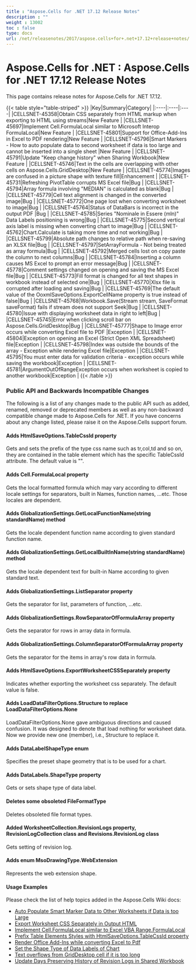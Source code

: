 ```yaml
---
title : "Aspose.Cells for .NET 17.12 Release Notes" 
description : "" 
weight : 13002 
toc : false
type: docs
url: /net/releasenotes/2017/aspose.cells+for+.net+17.12+release+notes/
---
```


# Aspose.Cells for .NET : Aspose.Cells for .NET 17.12 Release Notes


This page contains release notes for Aspose.Cells for .NET 17.12.

{{< table style="table-striped" >}}
|Key|Summary|Category|
|:----|:----|:----|
|CELLSNET-45358|Obtain CSS separately from HTML markup when exporting to HTML using streams|New Feature |
|CELLSNET-45697|Implement Cell.FormulaLocal similar to Microsoft Interop FormulaLocal|New Feature |
|CELLSNET-45801|Support for Office-Add-Ins in Excel to PDF rendering|New Feature |
|CELLSNET-45796|Smart Markers - How to auto populate data to second worksheet if data is too large and cannot be inserted into a single sheet |New Feature |
|CELLSNET-45791|Update "Keep change history" when Sharing Workbook|New Feature |
|CELLSNET-45746|Text in the cells are overlapping with other cells on Aspose.Cells.GridDesktop|New Feature |
|CELLSNET-45774|Images are confused in a picture shape with texture fill|Enhancement |
|CELLSNET-45731|Refreshing PivotTable corrupts MS Excel file|Bug |
|CELLSNET-45794|Array formula involving "MEDIAN" is calculated as blank|Bug |
|CELLSNET-45779|Cell text alignment is changed in the converted image|Bug |
|CELLSNET-45772|One page lost when converting worksheet to image|Bug |
|CELLSNET-45764|Status of DataBars is incorrect in the output PDF |Bug |
|CELLSNET-45785|Series "Nominale in Essere (mln)" Data Labels positioning is wrong|Bug |
|CELLSNET-45775|Second vertical axis label is missing when converting chart to image|Bug |
|CELLSNET-45762|Chart.Calculate is taking more time and not working|Bug |
|CELLSNET-45799|Absolute path changes to relative path when re-saving an XLSX file|Bug |
|CELLSNET-45797|SetArrayFormula - Not being treated as array formula|Bug |
|CELLSNET-45792|Merged cells lost on copy paste the column to next columns|Bug |
|CELLSNET-45784|Inserting a column causes MS Excel to prompt an error message|Bug |
|CELLSNET-45778|Comment settings changed on opening and saving the MS Excel file|Bug |
|CELLSNET-45773|Fill format is changed for all text shapes in workbook instead of selected one|Bug |
|CELLSNET-45770|Xlsx file is corrupted after loading and saving|Bug |
|CELLSNET-45769|The default value of the OoxmlSaveOptions.ExportCellName property is true instead of false|Bug |
|CELLSNET-45768|Workbook.Save(Stream stream, SaveFormat saveFormat) fails if stream does not support Seek|Bug |
|CELLSNET-45780|Issue with displaying worksheet data in right to left|Bug |
|CELLSNET-45745|Error when clicking scroll bar on Aspose.Cells.GridDesktop|Bug |
|CELLSNET-45777|Shape to Image error occurs while converting Excel file to PDF |Exception |
|CELLSNET-45804|Exception on opening an Excel (Strict Open XML Spreadsheet) file|Exception |
|CELLSNET-45798|Index was outside the bounds of the array - Exception while rendering Excel file|Exception |
|CELLSNET-45795|You must enter data for validation criteria - exception occurs while saving the workbook|Exception |
|CELLSNET-45781|ArgumentOutOfRangeException occurs when worksheet is copied to another workbook|Exception |
{{< /table >}}

### Public API and Backwards Incompatible Changes

The following is a list of any changes made to the public API such as added, renamed, removed or deprecated members as well as any non-backward compatible change made to Aspose.Cells for .NET. If you have concerns about any change listed, please raise it on the Aspose.Cells support forum.

#### Adds HtmlSaveOptions.TableCssId property

Gets and sets the prefix of the type css name such as tr,col,td and so on, they are contained in the table element which has the specific TableCssId attribute. The default value is "".

#### Adds Cell.FormulaLocal property

Gets the local formatted formula which may vary according to different locale settings for separators, built in Names, function names, ...etc. Those locales are dependent.

#### Adds GlobalizationSettings.GetLocalFunctionName(string standardName) method

Gets the locale dependent function name according to given standard function name.

#### Adds GlobalizationSettings.GetLocalBuiltInName(string standardName) method

Gets the locale dependent text for built-in Name according to given standard text.

#### Adds GlobalizationSettings.ListSeparator property

Gets the separator for list, parameters of function, ...etc.

#### Adds GlobalizationSettings.RowSeparatorOfFormulaArray property

Gets the separator for rows in array data in formula.

#### Adds GlobalizationSettings.ColumnSeparatorOfFormulaArray property

Gets the separator for the items in array's row data in formula.

#### Adds HtmlSaveOptions.ExportWorksheetCSSSeparately property

Indicates whether exporting the worksheet css separately. The default value is false.

#### Adds LoadDataFilterOptions.Structure to replace LoadDataFilterOptions.None

LoadDataFilterOptions.None gave ambiguous directions and caused confusion. It was designed to denote that load nothing for worksheet data. Now we provide new one (member), i.e., Structure to replace it.

#### Adds DataLabelShapeType enum

Specifies the preset shape geometry that is to be used for a chart.

#### Adds DataLabels.ShapeType property

Gets or sets shape type of data label.

#### Deletes some obsoleted FileFormatType

Deletes obsoleted file format types.

#### Added WorksheetCollection.RevisionLogs property, RevisionLogCollection class and Revisions.RevisionLog class

Gets setting of revision log.

#### Adds enum MsoDrawingType.WebExtension

Represents the web extension shape.

#### Usage Examples

Please check the list of help topics added in the Aspose.Cells Wiki docs:

*   [Auto Populate Smart Marker Data to Other Worksheets if Data is too Large](https://docs2.aspose.com/cells/net/developerguide/smartmarkers/auto+populate+smart+marker+data+to+other+worksheets+if+data+is+too+large)
*   [Export Worksheet CSS Separately in Output HTML](https://docs2.aspose.com/cells/net/developerguide/html/export+worksheet+css+separately+in+output+html)
*   [Implement Cell.FormulaLocal similar to Excel VBA Range.FormulaLocal](https://docs2.aspose.com/cells/net/developerguide/workbooksettings/implement+cell.formulalocal+similar+to+excel+vba+range.formulalocal)
*   [Prefix Table Elements Styles with HtmlSaveOptions.TableCssId property](https://docs2.aspose.com/cells/net/developerguide/html/prefix+table+elements+styles+with+htmlsaveoptions.tablecssid+property)
*   [Render Office Add-Ins while converting Excel to Pdf](https://docs2.aspose.com/cells/net/developerguide/rendering/render+office+add-ins+while+converting+excel+to+pdf)
*   [Set the Shape Type of Data Labels of Chart](https://docs2.aspose.com/cells/net/developerguide/charts/set+the+shape+type+of+data+labels+of+chart)
*   [Text overflows from GridDesktop cell if it is too long](https://docs2.aspose.com/cells/net/developerguide/griddesktop/cells/text+overflows+from+griddesktop+cell+if+it+is+too+long)
*   [Update Days Preserving History of Revision Logs in Shared Workbook](https://docs2.aspose.com/cells/net/developerguide/worksheets/update+days+preserving+history+of+revision+logs+in+shared+workbook)

